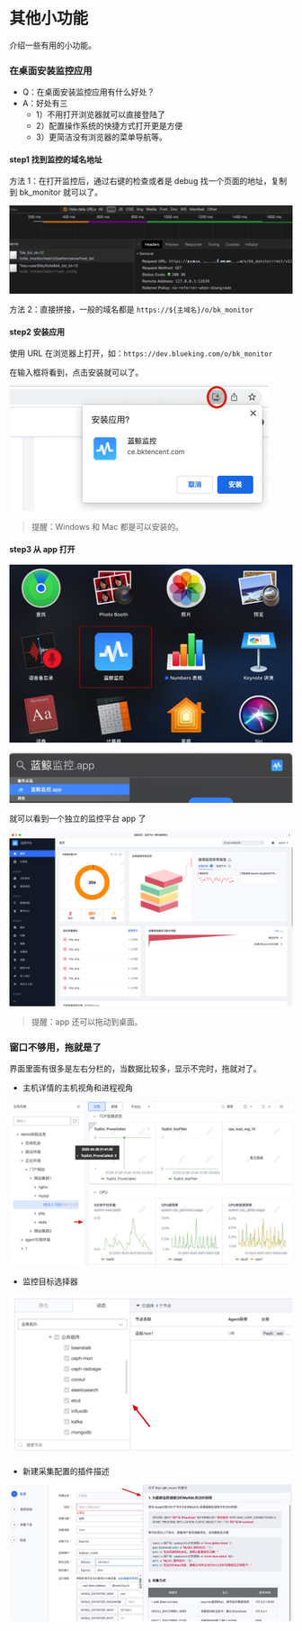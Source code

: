 # 其他小功能

介绍一些有用的小功能。

### 在桌面安装监控应用

* Q：在桌面安装监控应用有什么好处？
* A：好处有三
    * 1）不用打开浏览器就可以直接登陆了
    * 2）配置操作系统的快捷方式打开更是方便
    * 3）更简洁没有浏览器的菜单导航等。

#### step1 找到监控的域名地址

方法 1：在打开监控后，通过右键的检查或者是 debug 找一个页面的地址，复制到 bk_monitor 就可以了。

![-w2021](media/15806358666354.jpg)

方法 2：直接拼接，一般的域名都是  `https://${主域名}/o/bk_monitor`

#### step2 安装应用

使用 URL 在浏览器上打开，如：`https://dev.blueking.com/o/bk_monitor`

在输入框将看到，点击安装就可以了。

![-w2021](media/15806360558705.jpg)

> 提醒：Windows 和 Mac 都是可以安装的。

#### step3 从 app 打开

![-w2021](media/15806368035193.jpg)

![-w2021](media/15806361577834.jpg)

就可以看到一个独立的监控平台 app 了

![-w2021](media/15806362187846.jpg)

> 提醒：app 还可以拖动到桌面。

### 窗口不够用，拖就是了

界面里面有很多是左右分栏的，当数据比较多，显示不完时，拖就对了。

* 主机详情的主机视角和进程视角

![-w2021](media/15806364233920.jpg)

* 监控目标选择器

![-w2021](media/15806364871265.jpg)

* 新建采集配置的插件描述

![-w2021](media/15806365875507.jpg)
